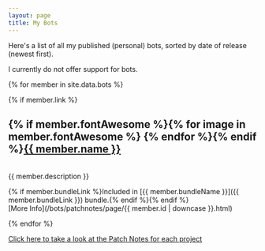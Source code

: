 ```yaml
---
layout: page
title: My Bots
---
```


Here's a list of all my published (personal) bots, sorted by date of release (newest first).

I currently do not offer support for bots.

{% for member in site.data.bots %}

{% if member.link %}

## {% if member.fontAwesome %}{% for image in member.fontAwesome %}<i class="{{ image }}"></i> {% endfor %}{% endif %}<a href="{{ member.link }}">{{ member.name }}</a>

<br>
{{ member.description }}

{% if member.bundleLink %}Included in [{{ member.bundleName }}]({{ member.bundleLink }}) bundle.{% endif %}{% endif %}  
[More Info](/bots/patchnotes/page/{{ member.id | downcase }}.html)

{% endfor %}

[Click here to take a look at the Patch Notes for each project](/bots/patchnotes)
